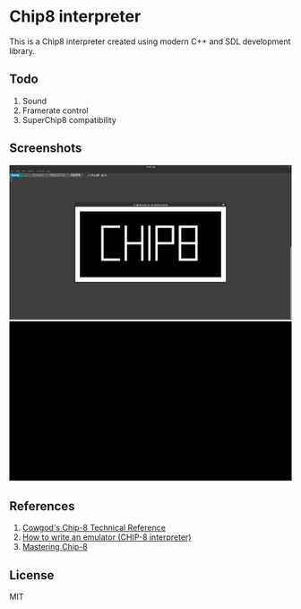 # Chip8 interpreter

This is a Chip8 interpreter created using modern C++ and SDL development library. 

## Todo

1. Sound
2. Framerate control
3. SuperChip8 compatibility

## Screenshots

![alt text](/img/logo.png)
![alt text](/img/Chip8.gif)

## References

1. [Cowgod's Chip-8 Technical Reference](http://devernay.free.fr/hacks/chip8/C8TECH10.HTM#00EE)
2. [How to write an emulator (CHIP-8 interpreter)](http://www.multigesture.net/articles/how-to-write-an-emulator-chip-8-interpreter/)
3. [Mastering Chip-8](http://mattmik.com/files/chip8/mastering/chip8.html)



## License

MIT
